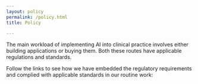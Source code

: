 ```yaml
---
layout: policy
permalink: /policy.html
title: Policy

---
```


The main workload of implementing AI into clinical practice involves either building applications or buying them. Both
these routes have applicable regulations and standards. 
<br>

Follow the links to see how we have embedded the regulatory requirements and complied with applicable standards in our
routine work: 


